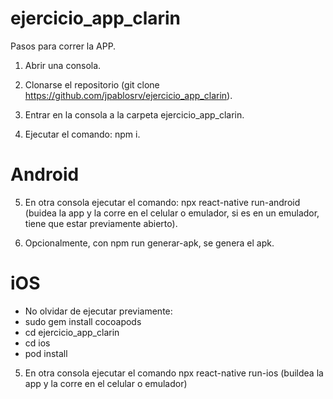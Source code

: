 # ejercicio_app_clarin

Pasos para correr la APP.

1) Abrir una consola.

2) Clonarse el repositorio (git clone https://github.com/jpablosrv/ejercicio_app_clarin).

3) Entrar en la consola a la carpeta ejercicio_app_clarin.

4) Ejecutar el comando: npm i.

# Android
5) En otra consola ejecutar el comando: npx react-native run-android (buidea la app y la corre en el celular o emulador, si es en un emulador, tiene que estar previamente abierto).

6) Opcionalmente, con npm run generar-apk, se genera el apk.

# iOS
* No olvidar de ejecutar previamente:
* sudo gem install cocoapods
* cd ejercicio_app_clarin
* cd ios
* pod install
5) En otra consola ejecutar el comando npx react-native run-ios (buildea la app y la corre en el celular o emulador)
